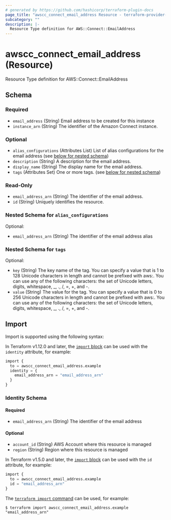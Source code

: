 ```yaml
---
# generated by https://github.com/hashicorp/terraform-plugin-docs
page_title: "awscc_connect_email_address Resource - terraform-provider-awscc"
subcategory: ""
description: |-
  Resource Type definition for AWS::Connect::EmailAddress
---
```


# awscc_connect_email_address (Resource)

Resource Type definition for AWS::Connect::EmailAddress



<!-- schema generated by tfplugindocs -->
## Schema

### Required

- `email_address` (String) Email address to be created for this instance
- `instance_arn` (String) The identifier of the Amazon Connect instance.

### Optional

- `alias_configurations` (Attributes List) List of alias configurations for the email address (see [below for nested schema](#nestedatt--alias_configurations))
- `description` (String) A description for the email address.
- `display_name` (String) The display name for the email address.
- `tags` (Attributes Set) One or more tags. (see [below for nested schema](#nestedatt--tags))

### Read-Only

- `email_address_arn` (String) The identifier of the email address.
- `id` (String) Uniquely identifies the resource.

<a id="nestedatt--alias_configurations"></a>
### Nested Schema for `alias_configurations`

Optional:

- `email_address_arn` (String) The identifier of the email address alias


<a id="nestedatt--tags"></a>
### Nested Schema for `tags`

Optional:

- `key` (String) The key name of the tag. You can specify a value that is 1 to 128 Unicode characters in length and cannot be prefixed with aws:. You can use any of the following characters: the set of Unicode letters, digits, whitespace, _, ., /, =, +, and -.
- `value` (String) The value for the tag. You can specify a value that is 0 to 256 Unicode characters in length and cannot be prefixed with aws:. You can use any of the following characters: the set of Unicode letters, digits, whitespace, _, ., /, =, +, and -.

## Import

Import is supported using the following syntax:

In Terraform v1.12.0 and later, the [`import` block](https://developer.hashicorp.com/terraform/language/import) can be used with the `identity` attribute, for example:

```terraform
import {
  to = awscc_connect_email_address.example
  identity = {
    email_address_arn = "email_address_arn"
  }
}
```

<!-- schema generated by tfplugindocs -->
### Identity Schema

#### Required

- `email_address_arn` (String) The identifier of the email address

#### Optional

- `account_id` (String) AWS Account where this resource is managed
- `region` (String) Region where this resource is managed

In Terraform v1.5.0 and later, the [`import` block](https://developer.hashicorp.com/terraform/language/import) can be used with the `id` attribute, for example:

```terraform
import {
  to = awscc_connect_email_address.example
  id = "email_address_arn"
}
```

The [`terraform import` command](https://developer.hashicorp.com/terraform/cli/commands/import) can be used, for example:

```shell
$ terraform import awscc_connect_email_address.example "email_address_arn"
```
